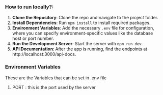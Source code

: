 ### How to run locally?:

1. **Clone the Repository**: Clone the repo and navigate to the project folder.
2. **Install Dependencies**: Run `npm install` to install required packages.
3. **Environment Variables**: Add the necessary `.env` file for configuration, where you can specify environment-specific values like the database host or port number.
4. **Run the Development Server**: Start the server with `npm run dev`.
5. **API Documentation**: After the app is running, find the endpoints at http://localhost:3000/api-docs.

### Environment Variables

These are the Variables that can be set in .env file

1. PORT : this is the port used by the server
